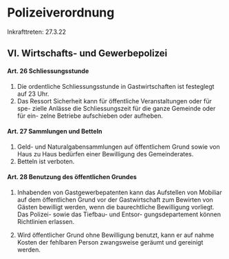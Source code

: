 # Polizeiverordnung

Inkrafttreten: 27.3.22

## VI. Wirtschafts- und Gewerbepolizei 
#### Art. 26 Schliessungsstunde
1) Die ordentliche Schliessungsstunde in Gastwirtschaften ist festeglegt auf 23 Uhr.
2) Das Ressort Sicherheit kann für öffentliche Veranstaltungen oder für spe- zielle Anlässe die Schliessungszeit für die ganze Gemeinde oder für ein- zelne Betriebe aufschieben oder aufheben.

#### Art. 27 Sammlungen und Betteln
1) Geld- und Naturalgabensammlungen auf öffentlichem Grund sowie von Haus zu Haus bedürfen einer Bewilligung des Gemeinderates.
2) Betteln ist verboten.

#### Art. 28 Benutzung des öffentlichen Grundes
1) Inhabenden von Gastgewerbepatenten kann das Aufstellen von Mobiliar auf dem öffentlichen Grund vor der Gastwirtschaft zum Bewirten von Gästen bewilligt werden, wenn die baurechtliche Bewilligung vorliegt. Das Polizei- sowie das Tiefbau- und Entsor- gungsdepartement können Richtlinien erlassen.

2) Wird öffentlicher Grund ohne Bewilligung benutzt, kann er auf nahme Kosten der fehlbaren Person zwangsweise geräumt und gereinigt werden.